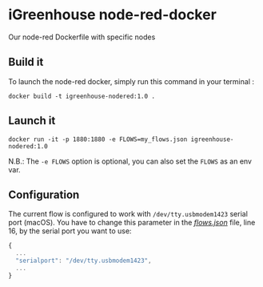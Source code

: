 # iGreenhouse node-red-docker
Our node-red Dockerfile with specific nodes

## Build it

To launch the node-red docker, simply run this command in your terminal :

```
docker build -t igreenhouse-nodered:1.0 .
```

## Launch it

```
docker run -it -p 1880:1880 -e FLOWS=my_flows.json igreenhouse-nodered:1.0
```

N.B.: The `-e FLOWS` option is optional, you can also set the `FLOWS` as an env var.


## Configuration

The current flow is configured to work with `/dev/tty.usbmodem1423` serial port (macOS). You have to change this parameter in the [_flows.json_](https://github.com/igreenhouse/node-red-docker/blob/master/flows.json) file, line 16, by the serial port you want to use:
```javascript
{
  ...
  "serialport": "/dev/tty.usbmodem1423",
  ...
}
```
